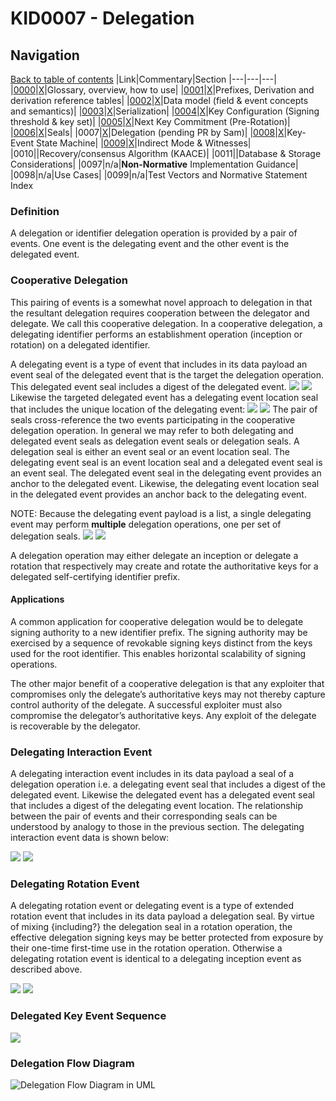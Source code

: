# KID0007 - Delegation

## Navigation

[Back to table of contents](readme.md)
|Link|Commentary|Section
|---|---|---|
|[0000](kid0000.md)|[X](kid0000Comment.md)|Glossary, overview, how to use|
|[0001](kid0001.md)|[X](kid0001Comment.md)|Prefixes, Derivation and derivation reference tables|
|[0002](kid0002.md)|[X](kid0002Comment.md)|Data model (field & event concepts and semantics)|
|[0003](kid0003.md)|[X](kid0003Comment.md)|Serialization|
|[0004](kid0004.md)|[X](kid0004Comment.md)|Key Configuration (Signing threshold & key set)|
|[0005](kid0005.md)|[X](kid0005Comment.md)|Next Key Commitment (Pre-Rotation)|
|[0006](kid0006.md)|[X](kid0006Comment.md)|Seals|
|0007|[X](kid0007Comment.md)|Delegation (pending PR by Sam)|
|[0008](kid0008.md)|[X](kid0008Comment.md)|Key-Event State Machine|
|[0009](kid0009.md)|[X](kid0009Comment.md)|Indirect Mode & Witnesses|
|0010||Recovery/consensus Algorithm (KAACE)|
|0011||Database & Storage Considerations|
|0097|n/a|**Non-Normative** Implementation Guidance|
|0098|n/a|Use Cases|
|0099|n/a|Test Vectors and Normative Statement Index

### Definition

A delegation or identifier delegation operation is provided by a pair of events. One event is the delegating event and the other event is the delegated event.

### Cooperative Delegation

This pairing of events is a somewhat novel approach to delegation in that the resultant delegation requires cooperation between the delegator and delegate. We call this cooperative delegation. In a cooperative delegation, a delegating identifier performs an establishment operation (inception or rotation) on a delegated identifier. 

A delegating event is a type of event that includes in its data payload an event seal of the delegated event that is the target the delegation operation. This delegated event seal includes a digest of the delegated event. 
![](https://i.imgur.com/Yftqeca.png)
![](https://i.imgur.com/espDwtf.png)
Likewise the targeted delegated event has a delegating event location seal that includes the unique location of the delegating event:
![](https://i.imgur.com/BBfI9VM.png)
![](https://i.imgur.com/AhTwg2j.png)
The pair of seals cross-reference the two events participating in the cooperative delegation operation. In general we may refer to both delegating and delegated event seals as delegation event seals or delegation seals. A delegation seal is either an event seal or an event location seal. The delegating event seal is an event location seal and a delegated event seal is an event seal. The delegated event seal in the delegating event provides an anchor to the delegated event. Likewise, the delegating event location seal in the delegated event provides an anchor back to the delegating event. 

NOTE: Because the delegating event payload is a list, a single delegating event may perform **multiple** delegation operations, one per set of delegation seals.
![](https://i.imgur.com/fxYxcLT.png)
![](https://i.imgur.com/oTgREVp.png)

A delegation operation may either delegate an inception or delegate a rotation that respectively may create and rotate the authoritative keys for a delegated self-certifying identifier prefix.

#### Applications
A common application for cooperative delegation would be to delegate signing authority to a new identifier prefix. The signing authority may be exercised by a sequence of revokable signing keys distinct from the keys used for the root identifier. This enables horizontal scalability of signing operations. 

The other major benefit of a cooperative delegation is that any exploiter that compromises only the delegate’s authoritative keys may not thereby capture control authority of the delegate. A successful exploiter must also compromise the delegator’s authoritative keys. Any exploit of the delegate is recoverable by the delegator.

### Delegating Interaction Event

A delegating interaction event includes in its data payload a seal of a delegation operation i.e. a delegating event seal that includes a digest of the delegated event. Likewise the delegated event has a delegated event seal that includes a digest of the delegating event location. The relationship between the pair of events and their corresponding seals can be understood by analogy to those in the previous section. The delegating interaction event data is shown below:

![](https://i.imgur.com/VenTORr.png)
![](https://i.imgur.com/NJbbn6l.png)

### Delegating Rotation Event

A delegating rotation event or delegating event is a type of extended rotation event that includes in its data payload a delegation seal. By virtue of mixing {including?} the delegation seal in a rotation operation, the effective delegation signing keys may be better protected from exposure by their one-time first-time use in the rotation operation. Otherwise a delegating rotation event is identical to a delegating inception event as described above.

![](https://i.imgur.com/jYms6VM.png)
![](https://i.imgur.com/DRlth4v.png)

### Delegated Key Event Sequence

![](https://i.imgur.com/ChDeriw.png)

### Delegation Flow Diagram

![Delegation Flow Diagram in UML](images/delegation_flow.plantuml)
